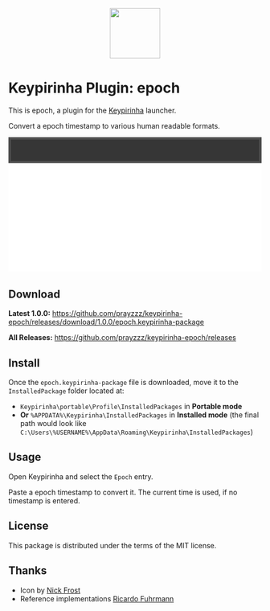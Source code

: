 <p align="center">
  <img src="src/epoch.ico" width="100" height="100" />
</p>

# Keypirinha Plugin: epoch

This is epoch, a plugin for the
[Keypirinha](http://keypirinha.com) launcher.

Convert a epoch timestamp to various human readable formats.

![Demo](usage.gif)

## Download

**Latest 1.0.0:** https://github.com/prayzzz/keypirinha-epoch/releases/download/1.0.0/epoch.keypirinha-package

**All Releases:** https://github.com/prayzzz/keypirinha-epoch/releases


## Install

Once the `epoch.keypirinha-package` file is downloaded,
move it to the `InstalledPackage` folder located at:

* `Keypirinha\portable\Profile\InstalledPackages` in **Portable mode**
* **Or** `%APPDATA%\Keypirinha\InstalledPackages` in **Installed mode** (the
  final path would look like
  `C:\Users\%USERNAME%\AppData\Roaming\Keypirinha\InstalledPackages`)


## Usage

Open Keypirinha and select the `Epoch` entry.

Paste a epoch timestamp to convert it. The current time is used, if no timestamp is entered.

## License

This package is distributed under the terms of the MIT license.

## Thanks

* Icon by [Nick Frost](https://www.iconfinder.com/Gimpopo)
* Reference implementations [Ricardo Fuhrmann](https://github.com/Fuhrmann)
